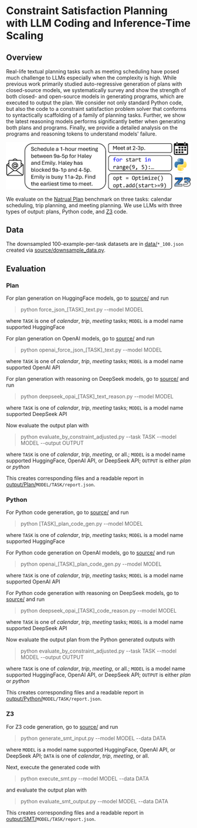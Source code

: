 # Constraint Satisfaction Planning with LLM Coding and Inference-Time Scaling

## Overview

Real-life textual planning tasks such as meeting scheduling have posed much challenge to LLMs especially when the complexity is high. While previous work primarily studied auto-regressive generation of plans with closed-source models, we systematically survey and show the strength of both closed- and open-source models in generating programs, which are executed to output the plan. We consider not only standard Python code, but also the code to a constraint satisfaction problem solver that conforms to syntactically scaffolding of a family of planning tasks. Further, we show the latest reasoning models performs significantly better when generating both plans and programs. Finally, we provide a detailed analysis on the programs and reasoning tokens to understand models' failure.

![Constraint Satisfaction Planning](images/thumbnail.png)

We evaluate on the [Natrual Plan](https://github.com/google-deepmind/natural-plan) benchmark on three tasks: calendar scheduling, trip planning, and meeting planning. We use LLMs with three types of output: plans, Python code, and [Z3](https://github.com/Z3Prover/z3) code. 

## Data

The downsampled 100-example-per-task datasets are in [data/](data/)`*_100.json` created via [source/downsample_data.py](source/downsample_data.py).

## Evaluation

### Plan
For plan generation on HuggingFace models, go to [source/](source/) and run
> python force_json_[TASK]_text.py --model MODEL

where `TASK` is one of *calendar*, *trip*, *meeting* tasks; `MODEL` is a model name supported HuggingFace

For plan generation on OpenAI models, go to [source/](source/) and run
> python openai_force_json_[TASK]_text.py --model MODEL

where `TASK` is one of *calendar*, *trip*, *meeting* tasks; `MODEL` is a model name supported OpenAI API

For plan generation with reasoning on DeepSeek models, go to [source/](source/) and run
> python deepseek_opai_[TASK]_text_reason.py --model MODEL

where `TASK` is one of *calendar*, *trip*, *meeting* tasks; `MODEL` is a model name supported DeepSeek API

Now evaluate the output plan with
> python evaluate_by_constraint_adjusted.py --task TASK --model MODEL --output OUTPUT

where `TASK` is one of *calendar*, *trip*, *meeting*, or all.; `MODEL` is a model name supported HuggingFace, OpenAI API, or DeepSeek API; `OUTPUT` is either *plan* or *python*

This creates corresponding files and a readable report in [output/Plan/](output/Plan/)`MODEL/TASK/report.json`. 

### Python
For Python code generation, go to [source/](source/) and run
> python [TASK]_plan_code_gen.py --model MODEL

where `TASK` is one of *calendar*, *trip*, *meeting* tasks; `MODEL` is a model name supported HuggingFace

For Python code generation on OpenAI models, go to [source/](source/) and run
> python openai_[TASK]_plan_code_gen.py --model MODEL

where `TASK` is one of *calendar*, *trip*, *meeting* tasks; `MODEL` is a model name supported OpenAI API

For Python code generation with reasoning on DeepSeek models, go to [source/](source/) and run
> python deepseek_opai_[TASK]_code_reason.py --model MODEL

where `TASK` is one of *calendar*, *trip*, *meeting* tasks; `MODEL` is a model name supported DeepSeek API

Now evaluate the output plan from the Python generated outputs with
> python evaluate_by_constraint_adjusted.py --task TASK --model MODEL --output OUTPUT

where `TASK` is one of *calendar*, *trip*, *meeting*, or all.; `MODEL` is a model name supported HuggingFace, OpenAI API, or DeepSeek API; `OUTPUT` is either *plan* or *python*

This creates corresponding files and a readable report in [output/Python/](output/Python/)`MODEL/TASK/report.json`. 

### Z3 
For Z3 code generation, go to [source/](source/) and run
> python generate_smt_input.py --model MODEL --data DATA

where `MODEL` is a model name supported HuggingFace, OpenAI API, or DeepSeek API; `DATA` is one of *calendar*, *trip*, *meeting*, or all. 

Next, execute the generated code with
> python execute_smt.py --model MODEL --data DATA

and evaluate the output plan with
> python evaluate_smt_output.py --model MODEL --data DATA

This creates corresponding files and a readable report in [output/SMT/](output/SMT/)`MODEL/TASK/report.json`. 
